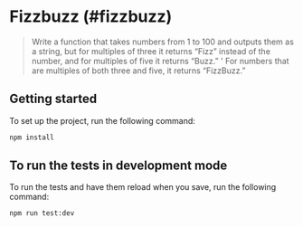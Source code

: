 # Fizzbuzz (#fizzbuzz)

> Write a function that takes numbers from 1 to 100 and outputs them as a string, 
but for multiples of three it returns “Fizz” instead of the number, 
and for multiples of five it returns “Buzz.” '
For numbers that are multiples of both three and five, it returns “FizzBuzz.”

## Getting started

To set up the project, run the following command:

```bash
npm install
```

## To run the tests in development mode

To run the tests and have them reload when you save, run the following command:

```bash
npm run test:dev
```

